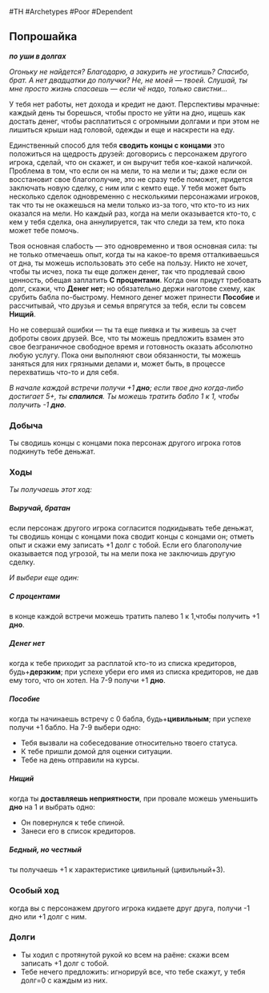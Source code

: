 #TH #Archetypes #Poor #Dependent

## Попрошайка
***по уши в долгах***

*Огоньку не найдется? Благодарю, а закурить не угостишь? Спасибо, брат. А нет двадцатки до получки? Не, не моей — твоей. Слушай, ты мне просто жизнь спасаешь — если чё надо, только свистни…*

У тебя нет работы, нет дохода и кредит не дают. Перспективы мрачные: каждый день ты борешься, чтобы просто не уйти на дно, ищешь как достать денег, чтобы расплатиться с огромными долгами и при этом не лишиться крыши над головой, одежды и еще и наскрести на еду.

Единственный способ для тебя **сводить концы с концами** это положиться на щедрость друзей: договорись с персонажем другого игрока, сделай, что он скажет, и он выручит тебя кое-какой наличкой. Проблема в том, что если он на мели, то на мели и ты; даже если он восстановит свое благополучие, это не сразу тебе поможет, придется заключать новую сделку, с ним или с кемто еще. У тебя может быть несколько сделок одновременно с несколькими персонажами игроков, так что ты не окажешься на мели только из-за того, что кто-то из них оказался на мели. Но каждый раз, когда на мели оказывается кто-то, с кем у тебя сделка, она аннулируется, так что следи за тем, кто пока может тебе помочь.

Твоя основная слабость — это одновременно и твоя основная сила: ты не только отмечаешь опыт, когда ты на какое-то время отталкиваешься от дна, ты можешь использовать это себе на пользу. Никто не хочет, чтобы ты исчез, пока ты еще должен денег, так что продлевай свою ценность, обещая заплатить **С процентами**. Когда они придут требовать долг, скажи, что **Денег нет**; но обязательно держи наготове схему, как срубить бабла по-быстрому. Немного денег может принести **Пособие** и рассчитывай, что друзья и семья впрягутся за тебя, если ты совсем **Нищий**.

Но не совершай ошибки — ты та еще пиявка и ты живешь за счет доброты своих друзей. Все, что ты можешь предложить взамен это свое безграничное свободное время и готовность оказать абсолютно любую услугу. Пока они выполняют свои обязанности, ты можешь заняться для них грязными делами и, может быть, в процессе перехватишь что-то и для себя.

*В начале каждой встречи получи +1 **дно**; если твое дно когда-либо достигает 5+, ты **спалился**. Ты можешь тратить бабло 1 к 1, чтобы получить -1 **дно**.*
### Добыча
Ты сводишь концы с концами пока персонаж другого игрока готов подкинуть тебе деньжат.

### Ходы
*Ты получаешь этот ход:* 
##### Выручай, братан
если персонаж другого игрока согласится подкидывать тебе деньжат, ты сводишь концы с концами пока сводит концы с концами он; отметь опыт и скажи ему записать +1 долг с тобой. Если его благополучие оказывается под угрозой, ты на мели пока не заключишь другую сделку.

*И выбери еще один:* 

##### С процентами
в конце каждой встречи можешь тратить палево 1 к 1,чтобы получить +1 **дно**.

##### Денег нет
когда к тебе приходит за расплатой кто-то из списка кредиторов, будь+**дерзким**; при успехе убери его имя из списка кредиторов, не дав ему того, что он хотел. На 7-9 получи +1 **дно**.

##### Пособие
когда ты начинаешь встречу с 0 бабла, будь+**цивильным**; при успехе получи +1 бабло. На 7-9 выбери одно: 
- Тебя вызвали на собеседование относительно твоего статуса. 
- К тебе пришли домой для оценки ситуации. 
- Тебе на день отправили на курсы. 

##### Нищий
когда ты **доставляешь неприятности**, при провале можешь уменьшить **дно** на 1 и выбрать одно: 
- Он повернулся к тебе спиной. 
- Занеси его в список кредиторов. 

##### Бедный, но честный
ты получаешь +1 к характеристике цивильный (цивильный+3).

### Особый ход
когда вы с персонажем другого игрока кидаете друг друга, получи -1 дно или +1 долг с ним.

### Долги
- Ты ходил с протянутой рукой ко всем на раёне: скажи всем записать +1 долг с тобой. 
- Тебе нечего предложить: игнорируй все, что тебе скажут, у тебя долг=0 с каждым из них.
